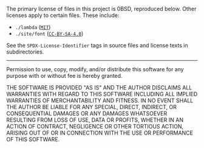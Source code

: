The primary license of files in this project is 0BSD, reproduced below. Other
licenses apply to certain files. These include:

- `./lambda` ([`MIT`](./lambda/LICENSE))
- `./site/font` ([`CC-BY-SA-4.0`](./site/font/LICENSE.TXT))

See the `SPDX-License-Identifier` tags in source files and license texts in
subdirectories. 

********************************************************************************

Permission to use, copy, modify, and/or distribute this software for any
purpose with or without fee is hereby granted.

THE SOFTWARE IS PROVIDED "AS IS" AND THE AUTHOR DISCLAIMS ALL WARRANTIES WITH
REGARD TO THIS SOFTWARE INCLUDING ALL IMPLIED WARRANTIES OF MERCHANTABILITY
AND FITNESS. IN NO EVENT SHALL THE AUTHOR BE LIABLE FOR ANY SPECIAL, DIRECT,
INDIRECT, OR CONSEQUENTIAL DAMAGES OR ANY DAMAGES WHATSOEVER RESULTING FROM
LOSS OF USE, DATA OR PROFITS, WHETHER IN AN ACTION OF CONTRACT, NEGLIGENCE OR
OTHER TORTIOUS ACTION, ARISING OUT OF OR IN CONNECTION WITH THE USE OR
PERFORMANCE OF THIS SOFTWARE.

